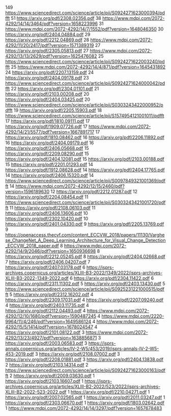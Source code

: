 149 https://www.sciencedirect.com/science/article/pii/S0924271623000394/pdfft
51 https://arxiv.org/pdf/2308.02356.pdf
38 https://www.mdpi.com/2072-4292/14/14/3464/pdf?version=1658223996
31 https://www.mdpi.com/2072-4292/14/7/1552/pdf?version=1648046350
30 https://arxiv.org/pdf/2404.04884.pdf
29 https://arxiv.org/pdf/2212.04869.pdf
28 https://www.mdpi.com/2072-4292/11/20/2417/pdf?version=1571389319
27 https://arxiv.org/pdf/2305.05813.pdf
27 https://www.mdpi.com/2072-4292/13/13/2629/pdf?version=1625476082
25 https://www.sciencedirect.com/science/article/pii/S0924271622003240/pdfft
25 https://www.mdpi.com/2072-4292/14/4/871/pdf?version=1645431892
24 https://arxiv.org/pdf/2207.13159.pdf
24 https://arxiv.org/pdf/2404.09178.pdf
23 https://www.sciencedirect.com/science/article/pii/S0924271624000042/pdfft
22 https://arxiv.org/pdf/2304.01101.pdf
21 https://arxiv.org/pdf/2103.00208.pdf
20 https://arxiv.org/pdf/2404.03425.pdf
20 https://www.sciencedirect.com/science/article/pii/S0303243422000952/pdfft
19 https://arxiv.org/pdf/2205.15903.pdf
18 https://www.sciencedirect.com/science/article/pii/S1574954121001011/pdfft
17 https://arxiv.org/pdf/1810.09111.pdf
17 https://arxiv.org/pdf/1909.07726.pdf
17 https://www.mdpi.com/2072-4292/14/21/5577/pdf?version=1667891717
17 https://arxiv.org/pdf/1810.08462.pdf
16 https://arxiv.org/pdf/2206.11892.pdf
16 https://arxiv.org/pdf/2404.09179.pdf
16 https://arxiv.org/pdf/2406.05668.pdf
15 https://arxiv.org/pdf/2209.08290.pdf
15 https://arxiv.org/pdf/2404.12081.pdf
15 https://arxiv.org/pdf/2103.00188.pdf
15 https://arxiv.org/pdf/2201.01293.pdf
14 https://arxiv.org/pdf/1912.08628.pdf
14 https://arxiv.org/pdf/2404.17765.pdf
14 https://arxiv.org/pdf/2406.15320.pdf
14 https://www.sciencedirect.com/science/article/pii/S0097849321001369/pdfft
14 https://www.mdpi.com/2072-4292/12/15/2460/pdf?version=1596189630
12 https://arxiv.org/pdf/2212.01287.pdf
12 https://arxiv.org/pdf/2204.08454.pdf
11 https://www.sciencedirect.com/science/article/pii/S0303243421001720/pdfft
11 https://arxiv.org/pdf/2108.06103.pdf
11 https://arxiv.org/pdf/2406.13606.pdf
10 https://arxiv.org/pdf/2302.10420.pdf
10 https://arxiv.org/pdf/2401.04330.pdf
9 https://arxiv.org/pdf/2205.13769.pdf
9 https://openaccess.thecvf.com/content_ECCVW_2018/papers/11130/Varghese_ChangeNet_A_Deep_Learning_Architecture_for_Visual_Change_Detection_ECCVW_2018_paper.pdf
8 https://www.mdpi.com/2072-4292/14/9/2046/pdf?version=1650936698
8 https://arxiv.org/pdf/2212.05245.pdf
8 https://arxiv.org/pdf/2404.02668.pdf
7 https://arxiv.org/pdf/2406.04207.pdf
7 https://arxiv.org/pdf/2407.03178.pdf
6 https://isprs-archives.copernicus.org/articles/XLIII-B3-2022/1349/2022/isprs-archives-XLIII-B3-2022-1349-2022.pdf
6 https://arxiv.org/pdf/2304.11422.pdf
6 https://arxiv.org/pdf/2311.11302.pdf
5 https://arxiv.org/pdf/2403.13430.pdf
5 https://www.sciencedirect.com/science/article/pii/S0925231221000515/pdfft
5 https://arxiv.org/pdf/2312.16202.pdf
4 https://arxiv.org/pdf/2309.17031.pdf
4 https://arxiv.org/pdf/2207.09240.pdf
4 https://arxiv.org/pdf/2403.11735.pdf
4 https://arxiv.org/pdf/2112.04493.pdf
4 https://www.mdpi.com/2072-4292/12/10/1680/pdf?version=1590487245
4 https://www.mdpi.com/2220-9964/11/4/246/pdf?version=1649586124
4 https://www.mdpi.com/2072-4292/15/5/1414/pdf?version=1678024547
4 https://arxiv.org/pdf/2101.08122.pdf
3 https://www.mdpi.com/2072-4292/13/23/4927/pdf?version=1638856871
3 https://arxiv.org/pdf/2003.06583.pdf
3 https://isprs-annals.copernicus.org/articles/IV-2-W5/453/2019/isprs-annals-IV-2-W5-453-2019.pdf
3 https://arxiv.org/pdf/2108.07002.pdf
3 https://arxiv.org/pdf/2208.01881.pdf
3 https://arxiv.org/pdf/2404.13838.pdf
2 https://arxiv.org/pdf/2103.14314.pdf
2 https://www.sciencedirect.com/science/article/pii/S0924271623000163/pdfft
2 https://arxiv.org/pdf/2009.03630.pdf
1 https://arxiv.org/pdf/2103.16607.pdf
1 https://isprs-archives.copernicus.org/articles/XLIII-B2-2022/523/2022/isprs-archives-XLIII-B2-2022-523-2022.pdf
1 https://arxiv.org/pdf/2210.04271.pdf
1 https://arxiv.org/pdf/2007.02565.pdf
1 https://arxiv.org/pdf/2011.03247.pdf
1 https://arxiv.org/pdf/2303.06670.pdf
1 https://arxiv.org/pdf/1803.02642.pdf
1 https://www.mdpi.com/2072-4292/14/14/3297/pdf?version=1657678483
